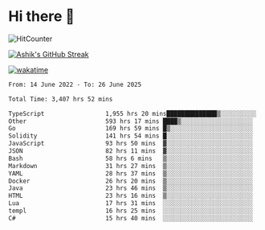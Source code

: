 # Hi there 👋

![HitCounter](https://hits.seeyoufarm.com/api/count/incr/badge.svg?url=https%3A%2F%2Fgithub.com%2Fashrhmn1212%2Fhit-counter)

<!-- ![Contribution Graph](https://github-readme-activity-graph.cyclic.app/graph?username=ashrhmn) -->


<!-- [![Top Langs](https://github-readme-stats.vercel.app/api/top-langs/?username=ashrhmn&layout=compact&theme=synthwave&langs_count=10&card_width=445)](https://github.com/anuraghazra/github-readme-stats) -->

[![Ashik's GitHub Streak](https://github-readme-streak-stats.herokuapp.com/?user=ashrhmn&theme=blood&fire=DD7F1C&background=151515&dates=9f9f9f&border=DD2727)](https://git.io/streak-stats)

<!-- ![Ashik's GitHub stats](https://github-readme-stats.vercel.app/api/?username=ashrhmn&show_icons=true&title_color=fff&icon_color=79ff97&text_color=9f9f9f&bg_color=151515) -->

[![wakatime](https://wakatime.com/badge/user/3df86613-ba63-4631-8e65-0ff18e7becad.svg)](https://wakatime.com/@3df86613-ba63-4631-8e65-0ff18e7becad)

<!--START_SECTION:waka-->

```txt
From: 14 June 2022 - To: 26 June 2025

Total Time: 3,407 hrs 52 mins

TypeScript                 1,955 hrs 20 mins██████████████▒░░░░░░░░░░   57.38 %
Other                      593 hrs 17 mins ████▒░░░░░░░░░░░░░░░░░░░░   17.41 %
Go                         169 hrs 59 mins █▒░░░░░░░░░░░░░░░░░░░░░░░   04.99 %
Solidity                   141 hrs 54 mins █░░░░░░░░░░░░░░░░░░░░░░░░   04.16 %
JavaScript                 93 hrs 50 mins  ▓░░░░░░░░░░░░░░░░░░░░░░░░   02.75 %
JSON                       82 hrs 11 mins  ▓░░░░░░░░░░░░░░░░░░░░░░░░   02.41 %
Bash                       58 hrs 6 mins   ▒░░░░░░░░░░░░░░░░░░░░░░░░   01.71 %
Markdown                   31 hrs 27 mins  ▒░░░░░░░░░░░░░░░░░░░░░░░░   00.92 %
YAML                       28 hrs 37 mins  ▒░░░░░░░░░░░░░░░░░░░░░░░░   00.84 %
Docker                     26 hrs 20 mins  ▒░░░░░░░░░░░░░░░░░░░░░░░░   00.77 %
Java                       23 hrs 46 mins  ▒░░░░░░░░░░░░░░░░░░░░░░░░   00.70 %
HTML                       23 hrs 16 mins  ▒░░░░░░░░░░░░░░░░░░░░░░░░   00.68 %
Lua                        17 hrs 31 mins  ░░░░░░░░░░░░░░░░░░░░░░░░░   00.51 %
templ                      16 hrs 25 mins  ░░░░░░░░░░░░░░░░░░░░░░░░░   00.48 %
C#                         15 hrs 40 mins  ░░░░░░░░░░░░░░░░░░░░░░░░░   00.46 %
```

<!--END_SECTION:waka-->


<!--### Most Used Languages 
<img src="https://wakatime.com/share/@ashrhmn/24ecb986-5bf8-4607-af7f-0aab08908d8c.png" />

### Favourite Tools
<img src="https://wakatime.com/share/@ashrhmn/f4e08015-f3bc-460a-9228-95a3ba11c604.png" />-->
